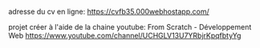 adresse du cv en ligne: https://cvfb35.000webhostapp.com/

projet créer à l'aide de la chaine youtube: From Scratch - Développement Web
https://www.youtube.com/channel/UCHGLV13U7YRbjrKpqfbtyYg